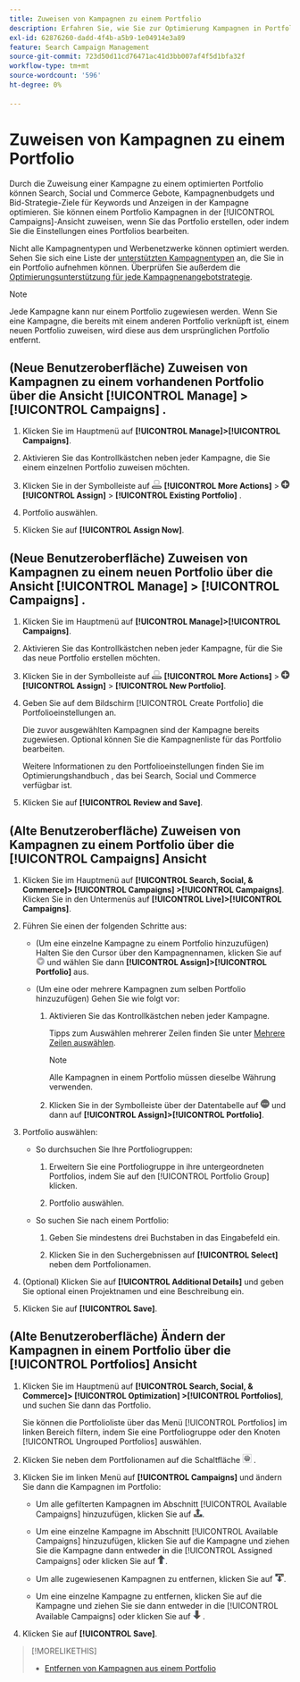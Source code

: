 ```yaml
---
title: Zuweisen von Kampagnen zu einem Portfolio
description: Erfahren Sie, wie Sie zur Optimierung Kampagnen in Portfolios aufnehmen.
exl-id: 62876260-dadd-4f4b-a5b9-1e04914e3a89
feature: Search Campaign Management
source-git-commit: 723d50d11cd76471ac41d3bb007af4f5d1bfa32f
workflow-type: tm+mt
source-wordcount: '596'
ht-degree: 0%

---
```


# Zuweisen von Kampagnen zu einem Portfolio

Durch die Zuweisung einer Kampagne zu einem optimierten Portfolio können Search, Social und Commerce Gebote, Kampagnenbudgets und Bid-Strategie-Ziele für Keywords und Anzeigen in der Kampagne optimieren. Sie können einem Portfolio Kampagnen in der [!UICONTROL Campaigns]-Ansicht zuweisen, wenn Sie das Portfolio erstellen, oder indem Sie die Einstellungen eines Portfolios bearbeiten.

Nicht alle Kampagnentypen und Werbenetzwerke können optimiert werden. Sehen Sie sich eine Liste der [unterstützten Kampagnentypen](/help/search-social-commerce/introduction/supported-inventory.md) an, die Sie in ein Portfolio aufnehmen können. Überprüfen Sie außerdem die [Optimierungsunterstützung für jede Kampagnenangebotstrategie](/help/search-social-commerce/new-ui/manage/portfolios/portfolio-about.md#optimization-by-bid-strategy).

>[!NOTE]
>
>Jede Kampagne kann nur einem Portfolio zugewiesen werden. Wenn Sie eine Kampagne, die bereits mit einem anderen Portfolio verknüpft ist, einem neuen Portfolio zuweisen, wird diese aus dem ursprünglichen Portfolio entfernt.

## (Neue Benutzeroberfläche) Zuweisen von Kampagnen zu einem vorhandenen Portfolio über die Ansicht [!UICONTROL Manage] > [!UICONTROL Campaigns] .

1. Klicken Sie im Hauptmenü auf **[!UICONTROL Manage]>[!UICONTROL Campaigns]**.

1. Aktivieren Sie das Kontrollkästchen neben jeder Kampagne, die Sie einem einzelnen Portfolio zuweisen möchten.

1. Klicken Sie in der Symbolleiste auf ![Mehr Aktionen](/help/search-social-commerce/assets/more-actions.png "Mehr Aktionen") **[!UICONTROL More Actions]** > ![Zuweisen](/help/search-social-commerce/assets/assign.png "Zuweisen") **[!UICONTROL Assign]** > **[!UICONTROL Existing Portfolio]** .

1. Portfolio auswählen.

1. Klicken Sie auf **[!UICONTROL Assign Now]**.

## (Neue Benutzeroberfläche) Zuweisen von Kampagnen zu einem neuen Portfolio über die Ansicht [!UICONTROL Manage] > [!UICONTROL Campaigns] .

1. Klicken Sie im Hauptmenü auf **[!UICONTROL Manage]>[!UICONTROL Campaigns]**.

1. Aktivieren Sie das Kontrollkästchen neben jeder Kampagne, für die Sie das neue Portfolio erstellen möchten.

1. Klicken Sie in der Symbolleiste auf ![Mehr Aktionen](/help/search-social-commerce/assets/more-actions.png "Mehr Aktionen") **[!UICONTROL More Actions]** > ![Zuweisen](/help/search-social-commerce/assets/assign.png "Zuweisen") **[!UICONTROL Assign]** > **[!UICONTROL New Portfolio]**.

1. Geben Sie auf dem Bildschirm [!UICONTROL Create Portfolio] die Portfolioeinstellungen an.

   Die zuvor ausgewählten Kampagnen sind der Kampagne bereits zugewiesen. Optional können Sie die Kampagnenliste für das Portfolio bearbeiten.

   Weitere Informationen zu den Portfolioeinstellungen finden Sie im Optimierungshandbuch , das bei Search, Social und Commerce verfügbar ist.

1. Klicken Sie auf **[!UICONTROL Review and Save]**.

## (Alte Benutzeroberfläche) Zuweisen von Kampagnen zu einem Portfolio über die [!UICONTROL Campaigns] Ansicht

1. Klicken Sie im Hauptmenü auf **[!UICONTROL Search, Social, & Commerce]> [!UICONTROL Campaigns] >[!UICONTROL Campaigns]**. Klicken Sie in den Untermenüs auf **[!UICONTROL Live]>[!UICONTROL Campaigns]**.

1. Führen Sie einen der folgenden Schritte aus:

   * (Um eine einzelne Kampagne zu einem Portfolio hinzuzufügen) Halten Sie den Cursor über den Kampagnennamen, klicken Sie auf ![Menüschaltfläche](/help/search-social-commerce/assets/arrow-dropdown-menu.png "Menüschaltfläche") und wählen Sie dann **[!UICONTROL Assign]>[!UICONTROL Portfolio]** aus.

   * (Um eine oder mehrere Kampagnen zum selben Portfolio hinzuzufügen) Gehen Sie wie folgt vor:

      1. Aktivieren Sie das Kontrollkästchen neben jeder Kampagne.

         Tipps zum Auswählen mehrerer Zeilen finden Sie unter [Mehrere Zeilen auswählen](/help/search-social-commerce/common-tasks/navigation-editing-selection/multiple-rows-select.md).

         >[!NOTE]
         >
         >Alle Kampagnen in einem Portfolio müssen dieselbe Währung verwenden.

      1. Klicken Sie in der Symbolleiste über der Datentabelle auf ![Mehr](/help/search-social-commerce/assets/more.png "Mehr") und dann auf **[!UICONTROL Assign]>[!UICONTROL Portfolio]**.

1. Portfolio auswählen:

   * So durchsuchen Sie Ihre Portfoliogruppen:

      1. Erweitern Sie eine Portfoliogruppe in ihre untergeordneten Portfolios, indem Sie auf den [!UICONTROL Portfolio Group] klicken.

      1. Portfolio auswählen.

   * So suchen Sie nach einem Portfolio:

      1. Geben Sie mindestens drei Buchstaben in das Eingabefeld ein.

      1. Klicken Sie in den Suchergebnissen auf **[!UICONTROL Select]** neben dem Portfolionamen.

1. (Optional) Klicken Sie auf **[!UICONTROL Additional Details]** und geben Sie optional einen Projektnamen und eine Beschreibung ein.

1. Klicken Sie auf **[!UICONTROL Save]**.

## (Alte Benutzeroberfläche) Ändern der Kampagnen in einem Portfolio über die [!UICONTROL Portfolios] Ansicht

1. Klicken Sie im Hauptmenü auf **[!UICONTROL Search, Social, & Commerce]> [!UICONTROL Optimization] >[!UICONTROL Portfolios]**, und suchen Sie dann das Portfolio.

   Sie können die Portfolioliste über das Menü [!UICONTROL Portfolios] im linken Bereich filtern, indem Sie eine Portfoliogruppe oder den Knoten [!UICONTROL Ungrouped Portfolios] auswählen.

1. Klicken Sie neben dem Portfolionamen auf die Schaltfläche ![Einstellungen anzeigen/bearbeiten](/help/search-social-commerce/assets/settings.png "Einstellungen anzeigen/bearbeiten") .

1. Klicken Sie im linken Menü auf **[!UICONTROL Campaigns]** und ändern Sie dann die Kampagnen im Portfolio:

   * Um alle gefilterten Kampagnen im Abschnitt [!UICONTROL Available Campaigns] hinzuzufügen, klicken Sie auf ![Alle Kampagnen dem Portfolio zuweisen](/help/search-social-commerce/assets/arrow-assign-all.png "Alle Kampagnen dem Portfolio zuweisen").

   * Um eine einzelne Kampagne im Abschnitt [!UICONTROL Available Campaigns] hinzuzufügen, klicken Sie auf die Kampagne und ziehen Sie die Kampagne dann entweder in die [!UICONTROL Assigned Campaigns] oder klicken Sie auf ![Kampagne einem Portfolio zuweisen](/help/search-social-commerce/assets/arrow-assign.png "Kampagne einem Portfolio zuweisen").

   * Um alle zugewiesenen Kampagnen zu entfernen, klicken Sie auf ![Alle Kampagnen aus Portfolio entfernen](/help/search-social-commerce/assets/arrow-remove-all.png "Alle Kampagnen aus Portfolio entfernen").

   * Um eine einzelne Kampagne zu entfernen, klicken Sie auf die Kampagne und ziehen Sie sie dann entweder in die [!UICONTROL Available Campaigns] oder klicken Sie auf ![Kampagne aus Portfolio entfernen](/help/search-social-commerce/assets/arrow-remove.png "Kampagne aus Portfolio entfernen") .

1. Klicken Sie auf **[!UICONTROL Save]**.

>[!MORELIKETHIS]
>
>* [Entfernen von Kampagnen aus einem Portfolio](/help/search-social-commerce/campaign-management/campaign-remove-from-portfolio.md)
